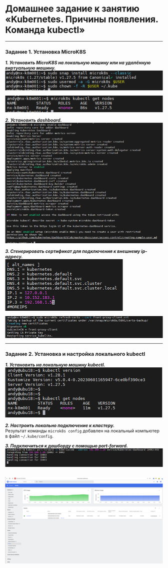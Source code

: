 # Домашнее задание к занятию «Kubernetes. Причины появления. Команда kubectl»

------

### Задание 1. Установка MicroK8S

<em>**1. Установить MicroK8S на локальную машину или на удалённую виртуальную машину.**</em>  
![](/1.1/images/01-01-microk8s_install01.png)  

![](/1.1/images/01-01-microk8s_install02.png)  

<em>**2. Установить dashboard.**</em>  
![](/1.1/images/01-02-install_dashboord.png)  

<em>**3. Сгенерировать сертификат для подключения к внешнему ip-адресу.**</em>  
![](/1.1/images/01-03-certs01.png)  

![](/1.1/images/01-03-certs02.png)  

------

### Задание 2. Установка и настройка локального kubectl
<em>**1. Установить на локальную машину kubectl.**</em>  
![](/1.1/images/02-01-kubectl_install01.png)  

<em>**2. Настроить локально подключение к кластеру.**</em>  
Результат команды `microk8s config` добавлен на локальный компьютер в файл `~/.kube/config`.  

<em>**3. Подключиться к дашборду с помощью port-forward.**</em>  
![](/1.1/images/02-03-kubectl_dashbord01.png)  

![](/1.1/images/02-03-kubectl_dashbord02.png)  
------